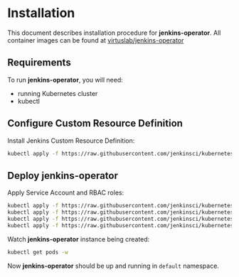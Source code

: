 # Installation

This document describes installation procedure for **jenkins-operator**.
All container images can be found at [virtuslab/jenkins-operator](https://hub.docker.com/r/virtuslab/jenkins-operator)

## Requirements
 
To run **jenkins-operator**, you will need:
- running Kubernetes cluster
- kubectl

## Configure Custom Resource Definition 

Install Jenkins Custom Resource Definition:

```bash
kubectl apply -f https://raw.githubusercontent.com/jenkinsci/kubernetes-operator/master/deploy/crds/jenkins_v1alpha1_jenkins_crd.yaml
```

## Deploy jenkins-operator

Apply Service Account and RBAC roles:

```bash
kubectl apply -f https://raw.githubusercontent.com/jenkinsci/kubernetes-operator/master/deploy/service_account.yaml
kubectl apply -f https://raw.githubusercontent.com/jenkinsci/kubernetes-operator/master/deploy/role.yaml
kubectl apply -f https://raw.githubusercontent.com/jenkinsci/kubernetes-operator/master/deploy/role_binding.yaml
kubectl apply -f https://raw.githubusercontent.com/jenkinsci/kubernetes-operator/master/deploy/operator.yaml
```

Watch **jenkins-operator** instance being created:

```bash
kubectl get pods -w
```

Now **jenkins-operator** should be up and running in `default` namespace.



